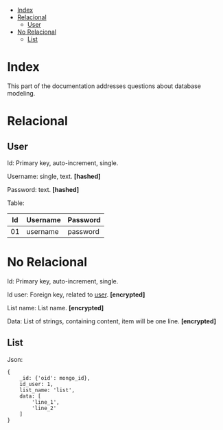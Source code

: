 - [Index](#index)
- [Relacional](#relacional)
  - [User](#user)
- [No Relacional](#no-relacional)
  - [List](#list)

# Index

This part of the documentation addresses questions about database modeling.

# Relacional

## User

Id: Primary key, auto-increment, single.

Username: single, text. **[hashed]**

Password: text. **[hashed]**

Table:

| Id | Username | Password |
| -- | -------- | -------- |
| 01 | username | password |

# No Relacional

Id: Primary key, auto-increment, single.

Id user: Foreign key, related to [user](#user). **[encrypted]**

List name: List name. **[encrypted]**

Data: List of strings, containing content, item will be one line. **[encrypted]**

## List

Json:

    {
        _id: {'oid': mongo_id},
        id_user: 1,
        list_name: 'list',
        data: [
            'line_1',
            'line_2'
        ]
    }